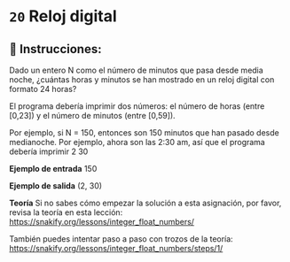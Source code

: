 # `20` Reloj digital

## 📝 Instrucciones:

Dado un entero N como el número de minutos que pasa desde media noche, ¿cuántas horas y minutos se han mostrado en un reloj digital con formato 24 horas?

El programa debería imprimir dos números: el número de horas (entre [0,23]) y el número de minutos (entre [0,59]).

Por ejemplo, si N = 150, entonces son 150 minutos que han pasado desde medianoche. Por ejemplo, ahora son las 2:30 am, así que el programa debería imprimir 2 30

**Ejemplo de entrada**
150

**Ejemplo de salida**
(2, 30)

**Teoría**
Si no sabes cómo empezar la solución a esta asignación, por favor, revisa la teoría en esta lección:
https://snakify.org/lessons/integer_float_numbers/

También puedes intentar paso a paso con trozos de la teoría:
https://snakify.org/lessons/integer_float_numbers/steps/1/